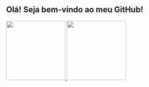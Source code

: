 ## Olá! Seja bem-vindo ao meu GitHub!
 <div>
  <a href="https://github.com/Luukzy">
  <img height="160em" src="https://github-readme-stats.vercel.app/api?username=Luukzy&show_icons=true&theme=dark&include_all_commits=true&count_private=true"/>
  <img height="160em" src="https://github-readme-stats.vercel.app/api/top-langs/?username=Luukzy&layout=compact&langs_count=7&theme=dark"/>
</div>
